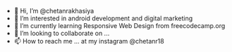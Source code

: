 - 👋 Hi, I’m @chetanrakhasiya
- 👀 I’m interested in android development and digital marketing
- 🌱 I’m currently learning Responsive Web Design from freecodecamp.org
- 💞️ I’m looking to collaborate on ...
- 📫 How to reach me ... at my instagram @chetanr18

<!---
chetanrakhasiya/chetanrakhasiya is a ✨ special ✨ repository because its `README.md` (this file) appears on your GitHub profile.
You can click the Preview link to take a look at your changes.
--->
